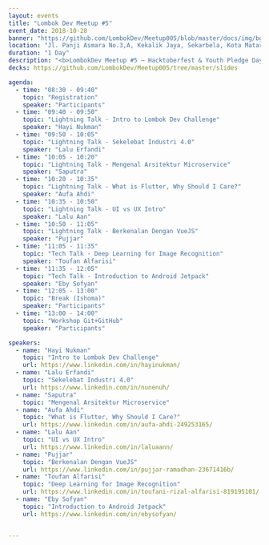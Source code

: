 ```yaml
---
layout: events
title: "Lombok Dev Meetup #5"
event_date: 2018-10-28
banner: "https://github.com/LombokDev/Meetup005/blob/master/docs/img/bgslides/9-1.jpg?raw=true"
location: "Jl. Panji Asmara No.3,A, Kekalik Jaya, Sekarbela, Kota Mataram, Nusa Tenggara Barat"
duration: "1 Day"
description: "<b>LombokDev Meetup #5 – Hacktoberfest & Youth Pledge Day Special</b><br>This meetup is extra special as it coincides with Hacktoberfest and Indonesia’s Youth Pledge Day! We’ll celebrate by coding together and making pull requests. Don’t worry if you’re new to Git and GitHub—there will be a short workshop to get you started."
decks: https://github.com/LombokDev/Meetup005/tree/master/slides

agenda:
  - time: "08:30 - 09:40"
    topic: "Registration"
    speaker: "Participants"
  - time: "09:40 - 09:50"
    topic: "Lightning Talk - Intro to Lombok Dev Challenge"
    speaker: "Hayi Nukman"
  - time: "09:50 - 10:05"
    topic: "Lightning Talk - Sekelebat Industri 4.0"
    speaker: "Lalu Erfandi"
  - time: "10:05 - 10:20"
    topic: "Lightning Talk - Mengenal Arsitektur Microservice"
    speaker: "Saputra"
  - time: "10:20 - 10:35"
    topic: "Lightning Talk - What is Flutter, Why Should I Care?"
    speaker: "Aufa Ahdi"
  - time: "10:35 - 10:50"
    topic: "Lightning Talk - UI vs UX Intro"
    speaker: "Lalu Aan"
  - time: "10:50 - 11:05"
    topic: "Lightning Talk - Berkenalan Dengan VueJS"
    speaker: "Pujjar"
  - time: "11:05 - 11:35"
    topic: "Tech Talk - Deep Learning for Image Recognition"
    speaker: "Toufan Alfarisi"
  - time: "11:35 - 12:05"
    topic: "Tech Talk - Introduction to Android Jetpack"
    speaker: "Eby Sofyan"
  - time: "12:05 - 13:00"
    topic: "Break (Ishoma)"
    speaker: "Participants"
  - time: "13:00 - 14:00"
    topic: "Workshop Git+GitHub"
    speaker: "Participants"

speakers:
  - name: "Hayi Nukman"
    topic: "Intro to Lombok Dev Challenge"
    url: https://www.linkedin.com/in/hayinukman/
  - name: "Lalu Erfandi"
    topic: "Sekelebat Industri 4.0"
    url: https://www.linkedin.com/in/nunenuh/
  - name: "Saputra"
    topic: "Mengenal Arsitektur Microservice"
  - name: "Aufa Ahdi"
    topic: "What is Flutter, Why Should I Care?"
    url: https://www.linkedin.com/in/aufa-ahdi-249253165/
  - name: "Lalu Aan"
    topic: "UI vs UX Intro"
    url: https://www.linkedin.com/in/laluaann/
  - name: "Pujjar"
    topic: "Berkenalan Dengan VueJS"
    url: https://www.linkedin.com/in/pujjar-ramadhan-23671416b/
  - name: "Toufan Alfarisi"
    topic: "Deep Learning for Image Recognition"
    url: https://www.linkedin.com/in/toufani-rizal-alfarisi-819195101/
  - name: "Eby Sofyan"
    topic: "Introduction to Android Jetpack"
    url: https://www.linkedin.com/in/ebysofyan/


---
```

